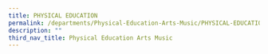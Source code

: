 ```yaml
---
title: PHYSICAL EDUCATION
permalink: /departments/Physical-Education-Arts-Music/PHYSICAL-EDUCATION/
description: ""
third_nav_title: Physical Education Arts Music
---
```

